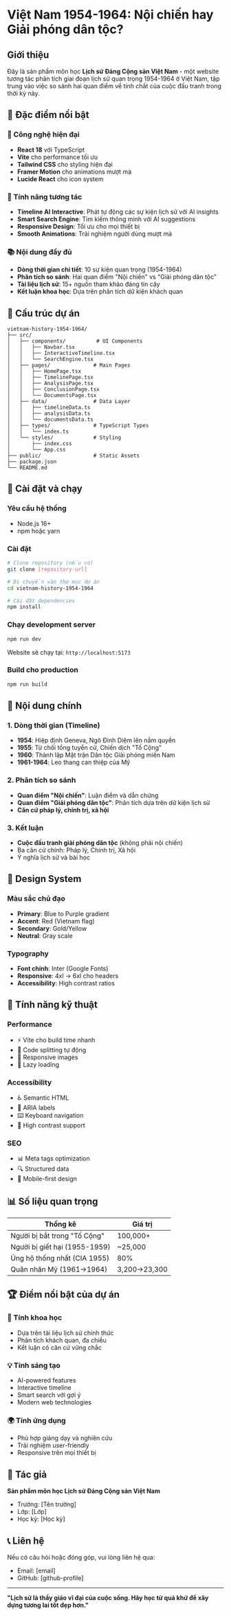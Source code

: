 # Việt Nam 1954-1964: Nội chiến hay Giải phóng dân tộc?

## Giới thiệu

Đây là sản phẩm môn học **Lịch sử Đảng Cộng sản Việt Nam** - một website tương tác phân tích giai đoạn lịch sử quan trọng 1954-1964 ở Việt Nam, tập trung vào việc so sánh hai quan điểm về tính chất của cuộc đấu tranh trong thời kỳ này.

## 🌟 Đặc điểm nổi bật

### 🚀 Công nghệ hiện đại
- **React 18** với TypeScript
- **Vite** cho performance tối ưu
- **Tailwind CSS** cho styling hiện đại
- **Framer Motion** cho animations mượt mà
- **Lucide React** cho icon system

### 🎯 Tính năng tương tác
- **Timeline AI Interactive**: Phát tự động các sự kiện lịch sử với AI insights
- **Smart Search Engine**: Tìm kiếm thông minh với AI suggestions
- **Responsive Design**: Tối ưu cho mọi thiết bị
- **Smooth Animations**: Trải nghiệm người dùng mượt mà

### 📚 Nội dung đầy đủ
- **Dòng thời gian chi tiết**: 10 sự kiện quan trọng (1954-1964)
- **Phân tích so sánh**: Hai quan điểm "Nội chiến" vs "Giải phóng dân tộc"
- **Tài liệu lịch sử**: 15+ nguồn tham khảo đáng tin cậy
- **Kết luận khoa học**: Dựa trên phân tích dữ kiện khách quan

## 📁 Cấu trúc dự án

```
vietnam-history-1954-1964/
├── src/
│   ├── components/          # UI Components
│   │   ├── Navbar.tsx
│   │   ├── InteractiveTimeline.tsx
│   │   └── SearchEngine.tsx
│   ├── pages/              # Main Pages
│   │   ├── HomePage.tsx
│   │   ├── TimelinePage.tsx
│   │   ├── AnalysisPage.tsx
│   │   ├── ConclusionPage.tsx
│   │   └── DocumentsPage.tsx
│   ├── data/               # Data Layer
│   │   ├── timelineData.ts
│   │   ├── analysisData.ts
│   │   └── documentsData.ts
│   ├── types/              # TypeScript Types
│   │   └── index.ts
│   └── styles/             # Styling
│       ├── index.css
│       └── App.css
├── public/                 # Static Assets
├── package.json
└── README.md
```

## 🚀 Cài đặt và chạy

### Yêu cầu hệ thống
- Node.js 16+
- npm hoặc yarn

### Cài đặt
```bash
# Clone repository (nếu có)
git clone [repository-url]

# Di chuyển vào thư mục dự án
cd vietnam-history-1954-1964

# Cài đặt dependencies
npm install
```

### Chạy development server
```bash
npm run dev
```

Website sẽ chạy tại: `http://localhost:5173`

### Build cho production
```bash
npm run build
```

## 📖 Nội dung chính

### 1. Dòng thời gian (Timeline)
- **1954**: Hiệp định Geneva, Ngô Đình Diệm lên nắm quyền
- **1955**: Từ chối tổng tuyển cử, Chiến dịch "Tố Cộng"
- **1960**: Thành lập Mặt trận Dân tộc Giải phóng miền Nam
- **1961-1964**: Leo thang can thiệp của Mỹ

### 2. Phân tích so sánh
- **Quan điểm "Nội chiến"**: Luận điểm và dẫn chứng
- **Quan điểm "Giải phóng dân tộc"**: Phân tích dựa trên dữ kiện lịch sử
- **Căn cứ pháp lý, chính trị, xã hội**

### 3. Kết luận
- **Cuộc đấu tranh giải phóng dân tộc** (không phải nội chiến)
- Ba căn cứ chính: Pháp lý, Chính trị, Xã hội
- Ý nghĩa lịch sử và bài học

## 🎨 Design System

### Màu sắc chủ đạo
- **Primary**: Blue to Purple gradient
- **Accent**: Red (Vietnam flag)
- **Secondary**: Gold/Yellow
- **Neutral**: Gray scale

### Typography
- **Font chính**: Inter (Google Fonts)
- **Responsive**: 4xl → 6xl cho headers
- **Accessibility**: High contrast ratios

## 🔧 Tính năng kỹ thuật

### Performance
- ⚡ Vite cho build time nhanh
- 🎯 Code splitting tự động
- 📱 Responsive images
- 🚀 Lazy loading

### Accessibility
- ♿ Semantic HTML
- 🎯 ARIA labels
- ⌨️ Keyboard navigation
- 🎨 High contrast support

### SEO
- 📊 Meta tags optimization
- 🔍 Structured data
- 📱 Mobile-first design

## 📊 Số liệu quan trọng

| Thống kê | Giá trị |
|----------|---------|
| Người bị bắt trong "Tố Cộng" | 100,000+ |
| Người bị giết hại (1955-1959) | ~25,000 |
| Ủng hộ thống nhất (CIA 1955) | 80% |
| Quân nhân Mỹ (1961→1964) | 3,200→23,300 |

## 🏆 Điểm nổi bật của dự án

### 🎯 Tính khoa học
- Dựa trên tài liệu lịch sử chính thức
- Phân tích khách quan, đa chiều
- Kết luận có căn cứ vững chắc

### 💡 Tính sáng tạo
- AI-powered features
- Interactive timeline
- Smart search với gợi ý
- Modern web technologies

### 🌍 Tính ứng dụng
- Phù hợp giảng dạy và nghiên cứu
- Trải nghiệm user-friendly
- Responsive trên mọi thiết bị

## 👥 Tác giả

**Sản phẩm môn học Lịch sử Đảng Cộng sản Việt Nam**
- Trường: [Tên trường]
- Lớp: [Lớp]
- Học kỳ: [Học kỳ]

## 📞 Liên hệ

Nếu có câu hỏi hoặc đóng góp, vui lòng liên hệ qua:
- Email: [email]
- GitHub: [github-profile]

---

**"Lịch sử là thầy giáo vĩ đại của cuộc sống. Hãy học từ quá khứ để xây dựng tương lai tốt đẹp hơn."**
